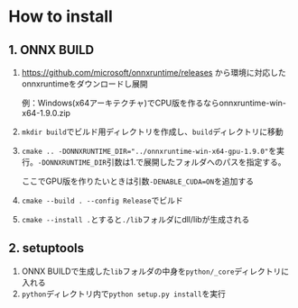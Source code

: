 # How to install
## 1. ONNX BUILD

1. https://github.com/microsoft/onnxruntime/releases から環境に対応したonnxruntimeをダウンロードし展開

	例：Windows(x64アーキテクチャ)でCPU版を作るならonnxruntime-win-x64-1.9.0.zip

2. `mkdir build`でビルド用ディレクトリを作成し、`build`ディレクトリに移動
3. `cmake .. -DONNXRUNTIME_DIR="../onnxruntime-win-x64-gpu-1.9.0"`を実行。`-DONNXRUNTIME_DIR`引数は1.で展開したフォルダへのパスを指定する。

	ここでGPU版を作りたいときは引数`-DENABLE_CUDA=ON`を追加する

4. `cmake --build . --config Release`でビルド
5. `cmake --install .`とすると`./lib`フォルダにdll/libが生成される

## 2. setuptools

1. ONNX BUILDで生成した`lib`フォルダの中身を`python/_core`ディレクトリに入れる
2. `python`ディレクトリ内で`python setup.py install`を実行
